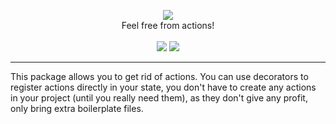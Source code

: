 <p align="center">
    <img src="https://i.imgur.com/ZaHieJa.png">
    <br>
    Feel free from actions!
    <br>
    <br>
    <a href="https://circleci.com/gh/ngxs-contrib/emitter"><img src="https://circleci.com/gh/ngxs-contrib/emitter.svg?style=svg"></a>
    <a href="https://www.npmjs.com/package/@ngxs-contrib/emitter"><img src="https://badge.fury.io/js/%40ngxs-contrib%2Femitter.svg"></a>
</p>

---

This package allows you to get rid of actions. You can use decorators to register actions directly in your state, you don't have to create any actions in your project (until you really need them), as they don't give any profit, only bring extra boilerplate files.
